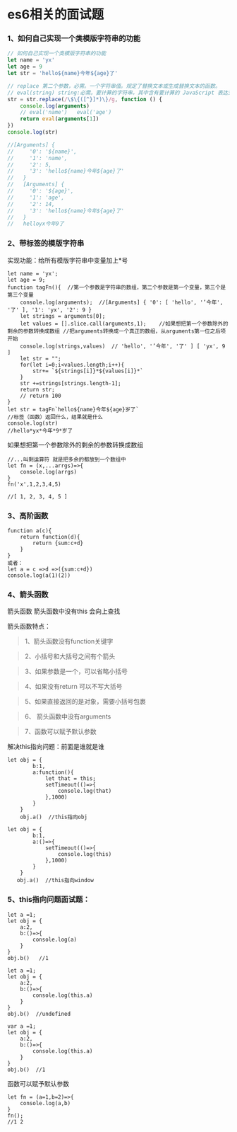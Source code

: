 # es6相关的面试题

### 1、如何自己实现一个类模版字符串的功能

```js
// 如何自己实现一个类模版字符串的功能
let name = 'yx'
let age = 9
let str = 'hello${name}今年${age}了'

// replace 第二个参数，必需。一个字符串值。规定了替换文本或生成替换文本的函数。
// eval(string) string:必需。要计算的字符串，其中含有要计算的 JavaScript 表达式或要执行的语句。
str = str.replace(/\$\{([^}]*)\}/g, function () {
    console.log(arguments)
    // eval('name')   eval('age')
    return eval(arguments[1])
})
console.log(str)

//[Arguments] {
//     '0': '${name}',
//     '1': 'name',
//     '2': 5,
//     '3': 'hello${name}今年${age}了'
//   }
//   [Arguments] {
//     '0': '${age}',
//     '1': 'age',
//     '2': 14,
//     '3': 'hello${name}今年${age}了'
//   }
//   helloyx今年9了
```

### 2、带标签的模版字符串

实现功能：给所有模版字符串中变量加上\*号

```
let name = 'yx';
let age = 9;
function tagFn(){  //第一个参数是字符串的数组，第二个参数是第一个变量，第三个是第三个变量
    console.log(arguments);  //[Arguments] { '0': [ 'hello', '’今年', '了' ], '1': 'yx', '2': 9 }
    let strings = arguments[0];
    let values = [].slice.call(arguments,1);    //如果想把第一个参数除外的剩余的参数转换成数组 //把arguments转换成一个真正的数组，从arguments第一位之后项开始
    console.log(strings,values)  // 'hello', '’今年', '了' ] [ 'yx', 9 ]
    let str = "";
    for(let i=0;i<values.length;i++){
        str+= `${strings[i]}*${values[i]}*`
    }
    str +=strings[strings.length-1];
    return str;
    // return 100
}
let str = tagFn`hello${name}今年${age}岁了`
//标签（函数）返回什么，结果就是什么
console.log(str)
//hello*yx*今年*9*岁了
```

如果想把第一个参数除外的剩余的参数转换成数组

```
//...叫剩运算符 就是把多余的都放到一个数组中
let fn = (x,...arrgs)=>{
    console.log(arrgs)
}
fn('x',1,2,3,4,5)

//[ 1, 2, 3, 4, 5 ]
```

### 3、高阶函数

```
function a(c){
    return function(d){
        return {sum:c+d}
    }
}
或者：
let a = c =>d =>({sum:c+d})
console.log(a(1)(2))
```

### 4、箭头函数

箭头函数 箭头函数中没有this 会向上查找

箭头函数特点：

> 1、箭头函数没有function关键字

> 2、小括号和大括号之间有个箭头

> 3、如果参数是一个，可以省略小括号

> 4、如果没有return 可以不写大括号

> 5、如果直接返回的是对象，需要小括号包裹

> 6、 箭头函数中没有arguments

> 7、函数可以赋予默认参数

解决this指向问题：前面是谁就是谁

```
let obj = {
        b:1,
        a:function(){
            let that = this;
            setTimeout(()=>{
                console.log(that)
            },1000)
        }
    }
    obj.a()  //this指向obj
```

```
let obj = {
        b:1,
        a:()=>{
            setTimeout(()=>{
                console.log(this)
            },1000)
        }
    }
   obj.a()  //this指向window
```

### 5、this指向问题面试题：

```
let a =1;
let obj = {
    a:2,
    b:()=>{
        console.log(a)
    }
}
obj.b()   //1
```

```
let a =1;
let obj = {
    a:2,
    b:()=>{
        console.log(this.a)
    }
}
obj.b()  //undefined
```

```
var a =1;
let obj = {
    a:2,
    b:()=>{
        console.log(this.a)
    }
}
obj.b()  //1
```

函数可以赋予默认参数

```
let fn = (a=1,b=2)=>{
    console.log(a,b)
}
fn();
//1 2
```
